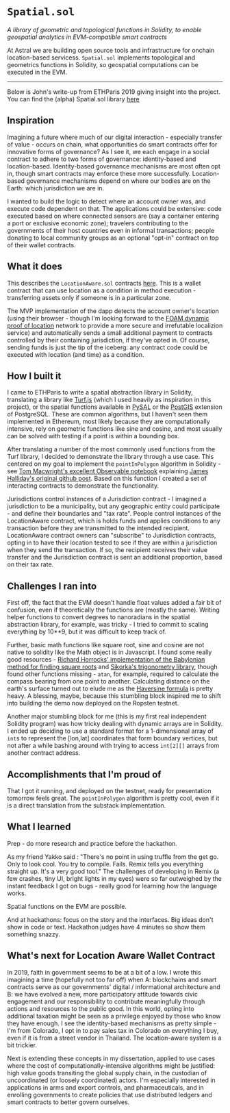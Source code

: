 # `Spatial.sol`

_A library of geometric and topological functions in Solidity, to enable geospatial analytics in EVM-compatible smart contracts_

At Astral we are building open source tools and infrastructure for onchain location-based servicess. `Spatial.sol` implements topological and geometrics functions in Solidity, so geospatial computations can be executed in the EVM.

---

Below is John's write-up from ETHParis 2019 giving insight into the project. You can find the (alpha) Spatial.sol library [here](./src/Spatial.sol)

## Inspiration

Imagining a future where much of our digital interaction - especially transfer of value - occurs on chain, what opportunities do smart contracts offer for innovative forms of governance? As I see it, we each engage in a social contract to adhere to two forms of governance: identity-based and location-based. Identity-based governance mechanisms are most often opt in, though smart contracts may enforce these more successfully. Location-based governance mechanisms depend on where our bodies are on the Earth: which jurisdiction we are in.

I wanted to build the logic to detect where an account owner was, and execute code dependent on that. The applications could be extensive: code executed based on where connected sensors are (say a container entering a port or exclusive economic zone); travelers contributing to the governments of their host countries even in informal transactions; people donating to local community groups as an optional "opt-in" contract on top of their wallet contracts.

## What it does

This describes the `LocationAware.sol` contracts [here](.contracts/LocationAware.sol). This is a wallet contract that can use location as a condition in method execution - transferring assets only if someone is in a particular zone. 

The MVP implementation of the dapp detects the account owner's location (using their browser - though I'm looking forward to the [FOAM dynamic proof of location](https://foam.space/location) network to provide a more secure and irrefutable localizion service) and automatically sends a small additional payment to contracts controlled by their containing jurisdiction, if they've opted in. Of course, sending funds is just the tip of the iceberg: any contract code could be executed with location (and time) as a condition. 

## How I built it

I came to ETHParis to write a spatial abstraction library in Solidity, translating a library like [Turf.js](https://turfjs.org/) (which I used heavily as inspiration in this project), or the spatial functions available in [PySAL](https://pysal.org/) or the [PostGIS](https://postgis.net/) extension of PostgreSQL. These are common algorithms, but I haven't seen them implemented in Ethereum, most likely because they are computationally intensive, rely on geometric functions like sine and cosine, and most usually can be solved with testing if a point is within a bounding box.

After translating a number of the most commonly used functions from the Turf library, I decided to demonstrate the library through a use case. This centered on my goal to implement the `pointInPolygon` algorithm in Solidity - see [Tom Macwright's excellent Observable notebook](https://observablehq.com/@tmcw/understanding-point-in-polygon) explaining [James Halliday's original github post](https://github.com/substack/point-in-polygon). Based on this function I created a set of interacting contracts to demonstrate the functionality.

Jurisdictions control instances of a Jurisdiction contract - I imagined a jurisdiction to be a municipality, but any geographic entity could participate - and define their boundaries and "tax rate". People control instances of the LocationAware contract, which is holds funds and applies conditions to any transaction before they are transmitted to the intended recipient. LocationAware contract owners can "subscribe" to Jurisdiction contracts, opting in to have their location tested to see if they are within a jurisdiction when they send the transaction. If so, the recipient receives their value transfer and the Jurisdiction contract is sent an additional proportion, based on their tax rate.

## Challenges I ran into

First off, the fact that the EVM doesn't handle float values added a fair bit of confusion, even if theoretically the functions are (mostly the same). Writing helper functions to convert degrees to nanoradians in the spatial abstraction library, for example, was tricky - I tried to commit to scaling everything by 10**9, but it was difficult to keep track of.

Further, basic math functions like square root, sine and cosine are not native to solidity like the Math object is in Javascript. I found some really good resources - [Richard Horrocks' implementation of the Babylonian method for finding square roots](https://ethereum.stackexchange.com/questions/2910/can-i-square-root-in-solidity) and [Sikorka's trigonometry library](https://github.com/Sikorkaio/sikorka/blob/master/contracts/trigonometry.sol), though found other functions missing - `atan`, for example, required to calculate the compass bearing from one point to another. Calculating distance on the earth's surface turned out to elude me as the [Haversine formula](https://en.wikipedia.org/wiki/Haversine_formula) is pretty heavy. A blessing, maybe, because this stumbling block inspired me to shift into building the demo now deployed on the Ropsten testnet.

Another major stumbling block for me (this is my first real independent Solidity program) was how tricky dealing with dynamic arrays are in Solidity. I ended up deciding to use a standard format for a 1-dimensional array of `int`s to represent the [lon,lat] coordinates that form boundary vertices, but not after a while bashing around with trying to access `int[2][]` arrays from another contract address.

## Accomplishments that I'm proud of

That I got it running, and deployed on the testnet, ready for presentation tomorrow feels great. The `pointInPolygon` algorithm is pretty cool, even if it is a direct translation from the substack implementation.

## What I learned

Prep - do more research and practice before the hackathon.

As my friend Yakko said : "There's no point in using truffle from the get go. Only to look cool. You try to compile. Fails. Remix tells you everything straight up. It's a very good tool." The challenges of developing in Remix (a few crashes, tiny UI, bright lights in my eyes) were so far outweighed by the instant feedback I got on bugs - really good for learning how the language works.

Spatial functions on the EVM are possible.

And at hackathons: focus on the story and the interfaces. Big ideas don't show in code or text. Hackathon judges have 4 minutes so show them something snazzy.

## What's next for Location Aware Wallet Contract

In 2019, faith in government seems to be at a bit of a low. I wrote this imagining a time (hopefully not too far off) when A: blockchains and smart contracts serve as our governments' digital / informational architecture and B: we have evolved a new, more participatory attitude towards civic engagement and our responsibility to contribute meaningfully through actions and resources to the public good. In this world, opting into additional taxation might be seen as a privilege enjoyed by those who know they have enough. I see the identity-based mechanisms as pretty simple - I'm from Colorado, I opt in to pay sales tax in Colorado on everything I buy, even if it is from a street vendor in Thailand. The location-aware system is a bit trickier.

Next is extending these concepts in my dissertation, applied to use cases where the cost of computationally-intensive algorithms might be justified: high value goods transiting the global supply chain, in the custodian of uncoordinated (or loosely coordinated) actors. I'm especially interested in applications in arms and export controls, and pharmaceuticals, and in enrolling governments to create policies that use distributed ledgers and smart contracts to better govern ourselves.
